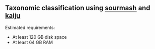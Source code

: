 ## Taxonomic classification using [sourmash](http://sourmash.readthedocs.io/en/latest/) and [kaiju](http://kaiju.binf.ku.dk) 

Estimated requirements:
- At least 120 GB disk space 
- At least 64 GB RAM 
